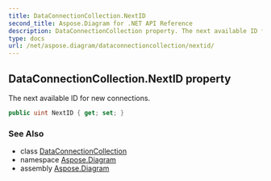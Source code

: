 ```yaml
---
title: DataConnectionCollection.NextID
second_title: Aspose.Diagram for .NET API Reference
description: DataConnectionCollection property. The next available ID for new connections
type: docs
url: /net/aspose.diagram/dataconnectioncollection/nextid/
---
```

## DataConnectionCollection.NextID property

The next available ID for new connections.

```csharp
public uint NextID { get; set; }
```

### See Also

* class [DataConnectionCollection](../)
* namespace [Aspose.Diagram](../../dataconnectioncollection/)
* assembly [Aspose.Diagram](../../../)


